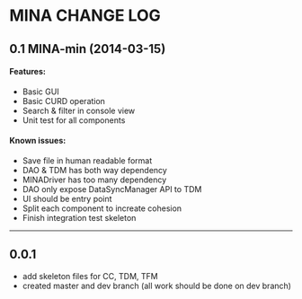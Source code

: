 # MINA CHANGE LOG #

## 0.1 MINA-min (2014-03-15) ##

#### Features: ####

* Basic GUI
* Basic CURD operation
* Search & filter in console view
* Unit test for all components


#### Known issues: ####

* Save file in human readable format
* DAO & TDM has both way dependency
* MINADriver has too many dependency
* DAO only expose DataSyncManager API to TDM
* UI should be entry point
* Split each component to increate cohesion
* Finish integration test skeleton

- - -
## 0.0.1 ##

* add skeleton files for CC, TDM, TFM
* created master and dev branch (all work should be done on dev branch)
